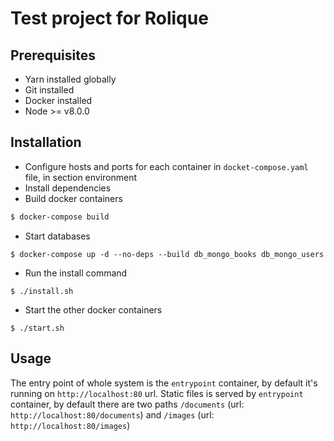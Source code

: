 # Test project for Rolique

## Prerequisites

* Yarn installed globally
* Git installed
* Docker installed
* Node >= v8.0.0

## Installation

* Configure hosts and ports for each container in `docket-compose.yaml` file, in section environment
* Install dependencies
* Build docker containers

```bash
$ docker-compose build
```

* Start databases

```
$ docker-compose up -d --no-deps --build db_mongo_books db_mongo_users
```

* Run the install command

```
$ ./install.sh
```

* Start the other docker containers

```
$ ./start.sh
```

## Usage

The entry point of whole system is the `entrypoint` container, by default it's running on `http://localhost:80` url.
Static files is served by `entrypoint` container, by default there are two paths `/documents` (url: `http://localhost:80/documents`) and `/images` (url: `http://localhost:80/images`)
